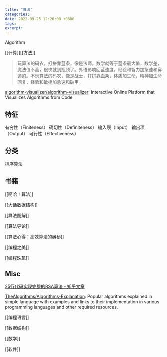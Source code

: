 ```yaml
---
title: "算法"
categories: 
date: 2022-09-25 12:26:00 +0800
tags: 
excerpt: 
---
```



Algorithm

[[计算]][[方法]]

>玩算法的码农，打拼靠蓝条，像是法师。数学就等于蓝条最大值，数学差，魔法值不高，很快就到瓶颈了。外语影响回蓝速度。经验和智力加急速和穿透的。不玩算法的码农，像是战士，打拼靠血条，体质加生命，精神加生命回复，经验和敏捷加急速和破甲。


[algorithm-visualizer/algorithm-visualizer](https://github.com/algorithm-visualizer/algorithm-visualizer): Interactive Online Platform that Visualizes Algorithms from Code


## 特征

有穷性（Finiteness）
确切性（Definiteness）
输入项（Input）
输出项（Output）
可行性（Effectiveness）


## 分类

排序算法



## 书籍

[[啊哈！算法]]

[[大话数据结构]]

[[算法图解]]

[[算法导论]]

[[算法心得：高效算法的奥秘]]

[[编程之美]]

[[编程珠玑]]


## Misc

[25行代码实现完整的RSA算法 - 知乎文章](https://zhuanlan.zhihu.com/p/35614163)

[TheAlgorithms/Algorithms-Explanation](https://github.com/TheAlgorithms/Algorithms-Explanation): Popular algorithms explained in simple language with examples and links to their implementation in various programming languages and other required resources.

[[编程语言]]

[[数据结构]]

[[数学]]

[[软件]]


